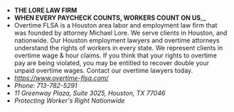 - **THE LORE LAW FIRM**
- **WHEN EVERY PAYCHECK COUNTS, WORKERS COUNT ON US**__
- Overtime FLSA is a Houston area labor and employment law firm that was founded by attorney Michael Lore. We serve clients in Houston, and nationwide. Our Houston employment lawyers and overtime attorneys understand the rights of workers in every state. We represent clients in overtime wage & hour claims. If you think that your rights to overtime pay are being violated, you may be entitled to recover double your unpaid overtime wages. Contact our overtime lawyers today.
- _https://www.overtime-flsa.com/_
- _Phone: 713-782-5291_
- _11 Greenway Plaza, Suite 3025, Houston, TX 77046_
- _Protecting Worker's Right Nationwide_

<!---
nehruhall694/nehruhall694 is a ✨ special ✨ repository because its `README.md` (this file) appears on your GitHub profile.
You can click the Preview link to take a look at your changes.
--->
